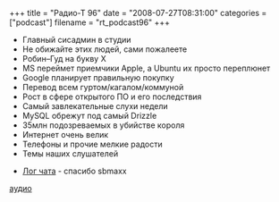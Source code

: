 +++
title = "Радио-Т 96"
date = "2008-07-27T08:31:00"
categories = ["podcast"]
filename = "rt_podcast96"
+++


- Главный сисадмин в студии
- Не обижайте этих людей, сами пожалеете
- Робин–Гуд на букву Х
- MS переймет приемчики Apple, а Ubuntu их просто переплюнет
- Google планирует правильную покупку
- Перевод всем гуртом/кагалом/коммуной
- Рост в сфере открытого ПО и его последствия
- Самый завлекательные слухи недели
- MySQL обрежут под самый Drizzle
- 35млн подозреваемых в убийстве короля
- Интернет очень велик
- Телефоны и прочие мелкие радости
- Темы наших слушателей


* [Лог чата](/chat/logs/radio-t-96.html) - спасибо sbmaxx

[аудио](http://cdn.radio-t.com/rt_podcast96.mp3)
<audio src="http://cdn.radio-t.com/rt_podcast96.mp3" preload="none"></audio>

